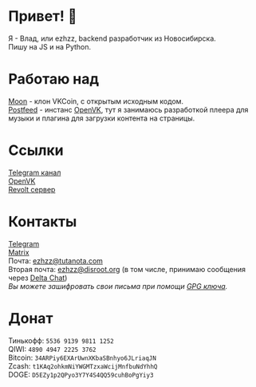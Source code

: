 # Привет! 👋
Я - Влад, или ezhzz, backend разработчик из Новосибирска.<br>
Пишу на JS и на Python.
# Работаю над
[Moon](https://github.com/Moon-wallet) - клон VKCoin, с открытым исходным кодом.<br>
[Postfeed](https://t.me/postfeeds) - инстанс [OpenVK](https://github.com/openvk/openvk), тут я занимаюсь разработкой плеера для музыки и плагина для загрузки контента на страницы. 
# Ссылки
[Telegram канал](https://t.me/ezhzz)<br>
[OpenVK](https://openvk.su/ezhzz)<br>
[Revolt сервер](https://app.revolt.chat/invite/gZ8NHxgW)<br>
# Контакты
[Telegram](https://t.me/ezhzzz)<br>
[Matrix](https://matrix.to/#/@skywalker1:matrix.org)<br>
Почта: ezhzz@tutanota.com<br>
Вторая почта: ezhzz@disroot.org (в том числе, принимаю сообщения через [Delta Chat](https://delta.chat))<br>
_Вы можете зашифровать свои письма при помощи [GPG ключа](https://ezhzz.ru/ezhzz.gpg)._
# Донат
Тинькофф: `5536 9139 9811 1252`<br>
QIWI: `4890 4947 2225 3762`<br>
Bitcoin: `34ARPiy6EXArUwnXKbaSBnhyo6JLriaqJN`<br>
Zcash: `t1KAq2ohkmNiYWGMTzxaWcijMnfbuNdYhhQ`<br>
DOGE: `D5EZy1p2QPyo3Y7Y4S4QQ59cuhBoPgYiy3`
